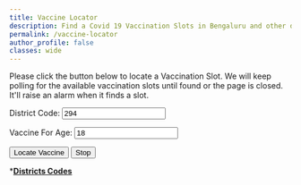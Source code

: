 ```yaml
---
title: Vaccine Locator
description: Find a Covid 19 Vaccination Slots in Bengaluru and other districts in India
permalink: /vaccine-locator
author_profile: false
classes: wide
---
```


Please click the button below to locate a Vaccination Slot. We will keep polling for the available vaccination slots until found or the page is closed. It'll raise an alarm when it finds a slot.

<label for="district">District Code: 
<input type="text" id="district" value="294"></label>

<label for="age">Vaccine For Age: 
<input type="text" id="age" value="18" title="Age 18 or 45"></label>

<button type="button" class="btn btn--info" onclick="locateVaccine()">Locate Vaccine</button>
<button type="button" class="btn btn--info" onclick="stopLooking()">Stop</button>

*[**Districts Codes**](https://www.geekay.xyz/VaccineLocator/)

<h3 id="h3"></h3>

<table class="table table-bordered"></table>